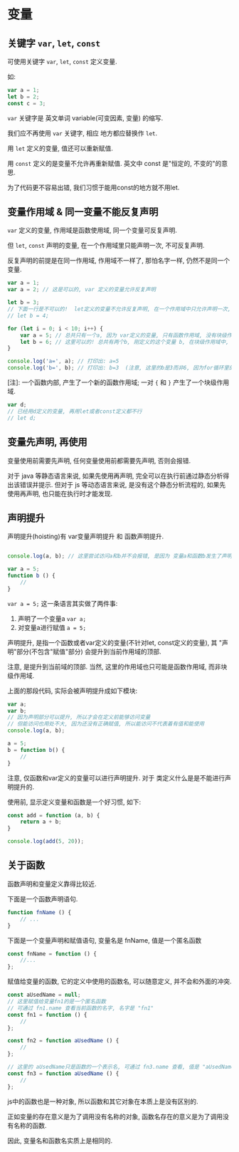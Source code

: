 # 变量


## 关键字 `var`, `let`, `const`

可使用关键字 `var`, `let`, `const` 定义变量.

如:

```javascript
var a = 1;
let b = 2;
const c = 3;
```

`var` 关键字是 英文单词 variable(可变因素, 变量) 的缩写.

我们应不再使用 `var` 关键字, 相应 地方都应替换作 `let`.

用 `let` 定义的变量, 值还可以重新赋值.

用 `const` 定义的是变量不允许再重新赋值.
英文中 const 是"恒定的, 不变的"的意思.

为了代码更不容易出错, 我们习惯于能用const的地方就不用let.


## 变量作用域 & 同一变量不能反复声明

`var` 定义的变量, 作用域是函数使用域, 同一个变量可反复声明.

但 `let`, `const` 声明的变量, 在一个作用域里只能声明一次, 不可反复声明.

反复声明的前提是在同一作用域, 作用域不一样了, 那怕名字一样, 仍然不是同一个变量.

```javascript
var a = 1;
var a = 2; // 这是可以的, var 定义的变量允许反复声明

let b = 3;
// 下面一行是不可以的!  let定义的变量不允许反复声明, 在一个作用域中只允许声明一次, const 同 let
// let b = 4; 

for (let i = 0; i < 10; i++) {
    var a = 5; // 总共只有一个a, 因为 var定义的变量, 只有函数作用域, 没有块级作用域
    let b = 6; // 这里可以的! 总共有两个b, 刚定义的这个变量 b, 在块级作用域中, 所以没有反复声明
}

console.log('a=', a); // 打印出: a=5
console.log('b=', b); // 打印出: b=3  (注意, 这里的b是3而非6, 因为for循环里的b是另外一个b,而非外面的这个b)
```

[注]: 一个函数内部, 产生了一个新的函数作用域; 一对 `{` 和 `}` 产生了一个块级作用域.

```javascript
var d;
// 已经用d定义的变量, 再用let或者const定义都不行
// let d;
```

## 变量先声明, 再使用

变量使用前需要先声明, 任何变量使用前都需要先声明, 否则会报错.

对于 java 等静态语言来说, 如果先使用再声明, 完全可以在执行前通过静态分析得出该错误并提示.
但对于 js 等动态语言来说, 是没有这个静态分析流程的, 如果先使用再声明, 也只能在执行时才能发现.

## 声明提升

声明提升(hoisting)有 var变量声明提升 和 函数声明提升.

```javascript

console.log(a, b); // 这里尝试访问a和b并不会报错, 是因为 变量a和函数b发生了声明提升

var a = 5;
function b () {
    //
}
```

`var a = 5;` 这一条语言其实做了两件事:

1. 声明了一个变量a `var a;`
2. 对变量a进行赋值 `a = 5;`

声明提升, 是指一个函数或者var定义的变量(不针对let, const定义的变量), 其 "声明"部分(不包含"赋值"部分) 会提升到当前作用域的顶部.

注意, 是提升到当前域的顶部. 当然, 这里的作用域也只可能是函数作用域, 而非块级作用域.

上面的那段代码, 实际会被声明提升成如下模块:

```javascript
var a;
var b;
// 因为声明部分可以提升, 所以才会在定义前能够访问变量
// 但能访问也用处不大, 因为还没有正确赋值, 所以能访问不代表着有值和能使用
console.log(a, b); 

a = 5;
b = function b() {
    //
}
```

注意, 仅函数和var定义的变量可以进行声明提升. 对于 类定义什么是是不能进行声明提升的.

使用前, 显示定义变量和函数是一个好习惯, 如下:

```javascript
const add = function (a, b) {
    return a + b;
}

console.log(add(5, 20));
```


## 关于函数

函数声明和变量定义靠得比较近.

下面是一个函数声明语句.
```javascript
function fnName () {
    // ...
}
```

下面是一个变量声明和赋值语句, 变量名是 fnName, 值是一个匿名函数
```javascript
const fnName = function () {
    //...
};
```

赋值给变量的函数, 它的定义中使用的函数名, 可以随意定义, 并不会和外面的冲突.

```javascript
const aUsedName = null;
// 这里赋值给变量fn1的是一个匿名函数
// 可通过 fn1.name 查看当前函数的名字, 名字是 "fn1"
const fn1 = function () {
    //
};

const fn2 = function aUsedName () {
    //
};

// 这里的 aUsedName只是函数的一个表示名, 可通过 fn3.name 查看, 值是 "aUsedName"
const fn3 = function aUsedName () {
    //
};
```


js中的函数也是一种对象, 所以函数和其它对象在本质上是没有区别的.

正如变量的存在意义是为了调用没有名称的对象, 函数名存在的意义是为了调用没有名称的函数.

因此, 变量名和函数名实质上是相同的.
